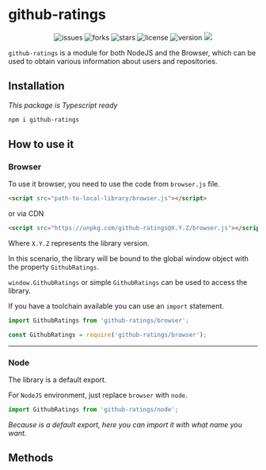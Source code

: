 # github-ratings

<div style='text-align:center'>
    <img src='https://img.shields.io/github/issues/GeorgianStan/github-ratings' alt='issues'>
    <img src='https://img.shields.io/github/forks/GeorgianStan/github-ratings' alt='forks'>
    <img src='https://img.shields.io/github/stars/GeorgianStan/github-ratings' alt='stars'>
    <img src='https://img.shields.io/github/license/GeorgianStan/github-ratings' alt='license'>
    <img src='https://img.shields.io/github/package-json/v/GeorgianStan/github-ratings?color=%237146f9&logo=javascript' alt='version'>
    <a href="https://david-dm.org/georgianstan/github-ratings" title="dependencies status"><img src="https://status.david-dm.org/gh/georgianstan/github-ratings.svg"/></a>
</div>

`github-ratings` is a module for both NodeJS and the Browser, which can be used to obtain various information about users and repositories.

## Installation

_This package is Typescript ready_

```bash
npm i github-ratings
```

## How to use it

### Browser

To use it browser, you need to use the code from `browser.js` file.

```html
<script src="path-to-local-library/browser.js"></script>
```

or via CDN

```html
<script src="https://unpkg.com/github-ratings@X.Y.Z/browser.js"></script>
```

Where `X.Y.Z` represents the library version.

In this scenario, the library will be bound to the global window object with the property `GithubRatings`.

`window.GithubRatings` or simple `GithubRatings` can be used to access the library.

If you have a toolchain available you can use an `import` statement.

```ts
import GithubRatings from 'github-ratings/browser';
```

```js
const GithubRatings = require('github-ratings/browser');
```

---

### Node

The library is a default export.

For `NodeJS` environment, just replace `browser` with `node`.

```ts
import GithubRatings from 'github-ratings/node';
```

_Because is a default export, here you can import it with what name you want._

## Methods
